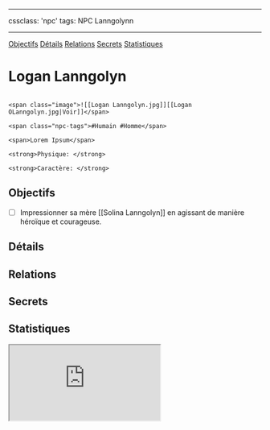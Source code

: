 
---

cssclass: 'npc'
tags: NPC Lanngolynn

---
<span class="nav">[Objectifs](#Objectifs) [Détails](#Détails)  [Relations](#Relations) [Secrets](#Secrets) [Statistiques](#Statistiques)</span>

# Logan Lanngolyn

```ad-desc

<span class="image">![[Logan Lanngolyn.jpg]][[Logan OLanngolyn.jpg|Voir]]</span>

<span class="npc-tags">#Humain #Homme</span>

<span>Lorem Ipsum</span>

<strong>Physique: </strong>

<strong>Caractère: </strong>
```

## Objectifs
- [ ] Impressionner sa mère [[Solina Lanngolyn]] en agissant de manière héroïque et courageuse.

## Détails

## Relations

## Secrets

## Statistiques
<iframe class="embedded-statblock" src="https://pathfinderdashboard.com/Creatures/Class/fighter 0.html"></iframe>